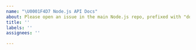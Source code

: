 ```yaml
---
name: "\U0001F4D7 Node.js API Docs"
about: Please open an issue in the main Node.js repo, prefixed with "doc".
title: ''
labels: ''
assignees: ''

---
```


<!--
For issues regarding the Node.js API docs, please head over to:
https://github.com/nodejs/node/issues/ (prefix your issue name with "doc").
-->
